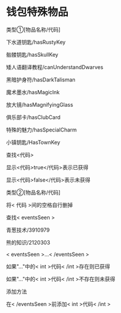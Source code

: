 # 钱包特殊物品
类型①[物品名称/代码]

下水道钥匙/hasRustyKey

骷髅钥匙/hasSkullKey

矮人语翻译教程/canUnderstandDwarves

黑暗护身符/hasDarkTalisman

魔术墨水/hasMagicInk

放大镜/hasMagnifyingGlass

俱乐部卡/hasClubCard

特殊的魅力/hasSpecialCharm

小镇钥匙/HasTownKey

查找<代码>

显示<代码>true</代码>表示已获得

显示<代码>false</代码>表示未获得

类型②[物品名称/代码]

将< 代码 >间的空格自行删掉

查找< eventsSeen >

青葱技术/3910979

熊的知识/2120303

< eventsSeen >…< /eventsSeen >

如果"…"中的< int >代码< /int >存在则已获得

如果"…"中的< int >代码< /int >不存在则未获得

添加方法

在< /eventsSeen >前添加< int >代码< /int >
